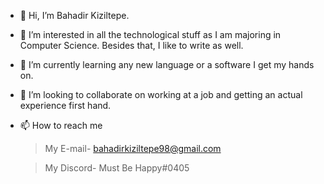 - 👋 Hi, I’m Bahadir Kiziltepe.
- 👀 I’m interested in all the technological stuff as I am majoring in Computer Science. Besides that, I like to write as well.
- 🌱 I’m currently learning any new language or a software I get my hands on.
- 💞️ I’m looking to collaborate on working at a job and getting an actual experience first hand.
- 📫 How to reach me
  > My E-mail- bahadirkiziltepe98@gmail.com

  > My Discord- Must Be Happy#0405

<!---
BahadirKiziltepe/BahadirKiziltepe is a ✨ special ✨ repository because its `README.md` (this file) appears on your GitHub profile.
You can click the Preview link to take a look at your changes.
--->
